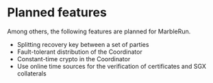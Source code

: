 # Planned features

Among others, the following features are planned for MarbleRun.

* Splitting recovery key between a set of parties
* Fault-tolerant distribution of the Coordinator
* Constant-time crypto in the Coordinator
* Use online time sources for the verification of certificates and SGX collaterals
